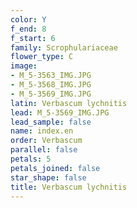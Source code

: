 ```yaml
---
color: Y
f_end: 8
f_start: 6
family: Scrophulariaceae
flower_type: C
image:
- M_5-3563_IMG.JPG
- M_5-3568_IMG.JPG
- M_5-3569_IMG.JPG
latin: Verbascum lychnitis
lead: M_5-3569_IMG.JPG
lead_sample: false
name: index.en
order: Verbascum
parallel: false
petals: 5
petals_joined: false
star_shape: false
title: Verbascum lychnitis
---
```

